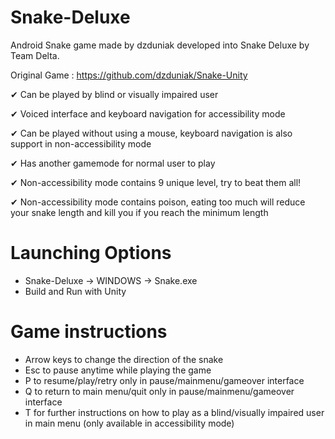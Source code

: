 # Snake-Deluxe
Android Snake game made by dzduniak developed into Snake Deluxe by Team Delta.

Original Game : https://github.com/dzduniak/Snake-Unity

✔ Can be played by blind or visually impaired user

✔ Voiced interface and keyboard navigation for accessibility mode

✔ Can be played without using a mouse, keyboard navigation is also support in non-accessibility mode

✔ Has another gamemode for normal user to play

✔ Non-accessibility mode contains 9 unique level, try to beat them all!

✔ Non-accessibility mode contains poison, eating too much will reduce your snake length and kill you if you reach the minimum length

# Launching Options
- Snake-Deluxe -> WINDOWS -> Snake.exe
- Build and Run with Unity

# Game instructions
- Arrow keys to change the direction of the snake
- Esc to pause anytime while playing the game
- P to resume/play/retry only in pause/mainmenu/gameover interface
- Q to return to main menu/quit only in pause/mainmenu/gameover interface
- T for further instructions on how to play as a blind/visually impaired user in main menu (only available in accessibility mode)
